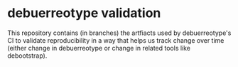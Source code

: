 # debuerreotype validation

This repository contains (in branches) the artfiacts used by debuerreotype's CI to validate reproducibility in a way that helps us track change over time (either change in debuerreotype or change in related tools like debootstrap).
